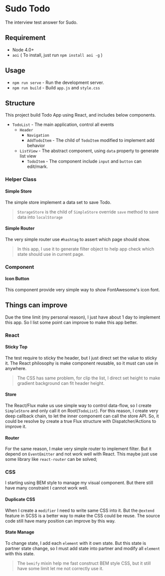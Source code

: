 Sudo Todo
===

The interview test answer for Sudo.

## Requirement

* Node 4.0+
* `aoi` ( To install, just run `npm install aoi -g` )

## Usage

* `npm run serve` - Run the development server.
* `npm run build` - Build `app.js` and `style.css`

## Structure

This project build Todo App using React, and includes below components.

* `TodoList` - The main application, control all events
  * `Header`
    * `Navigation`
    * `AddTodoItem` - The child of `TodoItem` modified to implement add behavior
  * `ListView` - The abstract component, using `data` property to generate list view
    * `TodoItem` - The component include `input` and `button` can edit/mark.

### Helper Class

#### Simple Store

The simple store implement a data set to save Todo.

> `StorageStore` is the child of `SimpleStore` override `save` method to save data into `localStorage`

#### Simple Router

The very simple router use `#hashtag` to assert which page should show.

> In this app, I use it to generate filter object to help app check which state should use in current page.

### Component

#### Icon Button

This component provide very simple way to show FontAwesome's icon font.

## Things can improve

Due the time limit (my personal reason), I just have about 1 day to implement this app. So I list some point can improve to make this app better.

### React

#### Sticky Top

The test require to sticky the header, but I just direct set the value to sticky it.
The React philosophy is make component reusable, so it must can use in anywhere.

> The CSS has same problem, for clip the list, I direct set height to make gradient background can fit header height.

#### Store

The React/Flux make us use simple way to control data-flow, so I create `SimpleStore` and only call it on Root(`TodoList`).
For this reason, I create very deep callback chain, to let the inner component can call the store API.
So, it could be resolve by create a true Flux structure with Dispatcher/Actions to improve it.

#### Router

For the same reason, I make very simple router to implement filter.
But it depend on `EventEmitter` and not work well with React.
This maybe just use some library like `react-router` can be solved;

### CSS

I starting using BEM style to manage my visual component. But there still have many constraint I cannot work well.

#### Duplicate CSS

When I create a `modifier` I need to write same CSS into it.
But the `@extend` feature in SCSS is a better way to make the CSS could be reuse.
The source code still have many position can improve by this way.

#### State Manage

To change state, I add each `element` with it own state.
But this state is partner state change, so I must add state into partner and modify all `element` with this state.

> The `bemify` mixin help me fast construct BEM style CSS, but it still have some limit let me not correctly use it.


